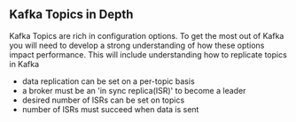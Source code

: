 ## Kafka Topics in Depth

Kafka Topics are rich in configuration options. To get the most out of Kafka you will need to develop a strong understanding of how these options impact performance. This will include understanding how to replicate topics in Kafka

- data replication can be set on a per-topic basis
- a broker must be an 'in sync replica(ISR)' to become a leader
- desired number of ISRs can be set on topics
- number of ISRs must succeed when data is sent
